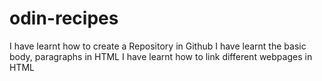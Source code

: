 # odin-recipes
I have learnt how to create a Repository in Github
I have learnt the basic body, paragraphs in HTML
I have learnt how to link different webpages in HTML